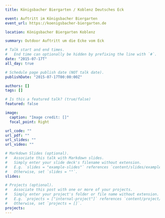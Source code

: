 ```yaml
---
title: Königsbacher Biergarten / Koblenz Deutsches Eck

event: Auftritt im Königsbacher Biergarten
event_url: https://koenigsbacher-biergarten.de

location: Königsbacher Biergarten Koblenz

summary: Outdoor Auftritt um die Ecke vom Eck

# Talk start and end times.
#   End time can optionally be hidden by prefixing the line with `#`.
date: "2015-07-17T"
all_day: true

# Schedule page publish date (NOT talk date).
publishDate: "2015-07-17T00:00:00Z"

authors: []
tags: []

# Is this a featured talk? (true/false)
featured: false

image:
  caption: "Image credit: []"
  focal_point: Right

url_code: ""
url_pdf: ""
url_slides: ""
url_video: ""

# Markdown Slides (optional).
#   Associate this talk with Markdown slides.
#   Simply enter your slide deck's filename without extension.
#   E.g. `slides = "example-slides"` references `content/slides/example-slides.md`.
#   Otherwise, set `slides = ""`.
slides:

# Projects (optional).
#   Associate this post with one or more of your projects.
#   Simply enter your project's folder or file name without extension.
#   E.g. `projects = ["internal-project"]` references `content/project/deep-learning/index.md`.
#   Otherwise, set `projects = []`.
projects:
---
```

